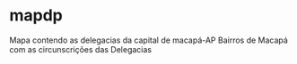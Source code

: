 # mapdp
Mapa contendo as delegacias da capital de macapá-AP
Bairros de Macapá com as circunscrições das Delegacias
